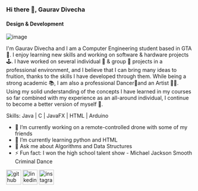### Hi there 👋, Gaurav Divecha
#### Design & Development

![image](https://user-images.githubusercontent.com/91444858/165866009-452683ee-4b9b-4980-8a43-b0a7182427c9.png)

I'm Gaurav Divecha and I am a Computer Engineering student based in GTA 🏫. I enjoy learning new skills and working on software & hardware projects 🕹️. I have worked on several individual 👤 & group 👥 projects in a professional environment, and I believe that I can bring many ideas to fruition, thanks to the skills I have developed through them. While being a strong academic 📚, I am also a professional Dancer🕺and an Artist 🧑‍🎨. Using my solid understanding of the concepts I have learned in my courses so far combined with my experience as an all-around individual, I continue to become a better version of myself 🦾.

Skills: Java | C | JavaFX | HTML | Arduino

- 🔭 I’m currently working on a remote-controlled drone with some of my friends 
- 🌱 I’m currently learning python and HTML 
- 💬 Ask me about Algorithms and Data Structures 
- ⚡ Fun fact: I won the high school talent show - Michael Jackson Smooth Criminal Dance 


[<img src='https://cdn.jsdelivr.net/npm/simple-icons@3.0.1/icons/github.svg' alt='github' height='40'>](https://github.com/gdivecha)  [<img src='https://cdn.jsdelivr.net/npm/simple-icons@3.0.1/icons/linkedin.svg' alt='linkedin' height='40'>](https://www.linkedin.com/in/gauravcdivecha/)  [<img src='https://cdn.jsdelivr.net/npm/simple-icons@3.0.1/icons/instagram.svg' alt='instagram' height='40'>](https://www.instagram.com/_gaurav.cd_/)  

